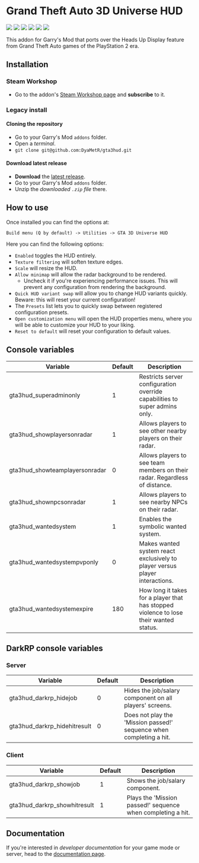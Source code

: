 # Grand Theft Auto 3D Universe HUD

![](https://img.shields.io/github/v/release/DyaMetR/gta3hud)
![](https://img.shields.io/steam/views/3068556242)
![](https://img.shields.io/steam/downloads/3068556242)
![](https://img.shields.io/steam/favorites/3068556242)
![](https://img.shields.io/github/issues/DyaMetR/gta3hud)
![](https://img.shields.io/github/license/DyaMetR/gta3hud)

This addon for Garry's Mod that ports over the Heads Up Display feature from Grand Theft Auto games of the PlayStation 2 era.

## Installation

### Steam Workshop

+   Go to the addon's [Steam Workshop page](https://steamcommunity.com/sharedfiles/filedetails/?id=3068556242) and **subscribe** to it.

### Legacy install

#### Cloning the repository

+   Go to your Garry's Mod `addons` folder.
+   Open a _terminal_.
+   `git clone git@github.com:DyaMetR/gta3hud.git`

#### Download latest release

+   **Download** the [latest release](https://github.com/DyaMetR/gta3hud/releases).
+   Go to your Garry's Mod `addons` folder.
+   Unzip the _downloaded `.zip` file_ there.

## How to use

Once installed you can find the options at:

`Build menu (Q by default) -> Utilities -> GTA 3D Universe HUD`

Here you can find the following options:

+   `Enabled` toggles the HUD entirely.
+   `Texture filtering` will soften texture edges.
+   `Scale` will resize the HUD.
+   `Allow minimap` will allow the radar background to be rendered.
    +   Uncheck it if you're experiencing performance issues. This will prevent any configuration from rendering the background.
+   `Quick HUD variant swap` will allow you to change HUD variants quickly. Beware: this will reset your current configuration!
+   The `Presets` list lets you to quickly swap between registered configuration presets.
+   `Open customization menu` will open the HUD properties menu, where you will be able to customize your HUD to your liking.
+   `Reset to default` will reset your configuration to default values.

## Console variables

| Variable                       | Default | Description                                                                           |
|--------------------------------|---------|---------------------------------------------------------------------------------------|
| gta3hud_superadminonly         | 1       | Restricts server configuration override capabilities to super admins only.            |
| gta3hud_showplayersonradar     | 1       | Allows players to see other nearby players on their radar.                            |
| gta3hud_showteamplayersonradar | 0       | Allows players to see team members on their radar. Regardless of distance.            |
| gta3hud_shownpcsonradar        | 1       | Allows players to see nearby NPCs on their radar.                                     |
| gta3hud_wantedsystem           | 1       | Enables the symbolic wanted system.                                                   |
| gta3hud_wantedsystempvponly    | 0       | Makes wanted system react exclusively to player versus player interactions.           |
| gta3hud_wantedsystemexpire     | 180     | How long it takes for a player that has stopped violence to lose their wanted status. |

## DarkRP console variables

### Server

| Variable                       | Default | Description                                                                           |
|--------------------------------|---------|---------------------------------------------------------------------------------------|
| gta3hud_darkrp_hidejob         | 0       | Hides the job/salary component on all players' screens.                               |
| gta3hud_darkrp_hidehitresult   | 0       | Does not play the 'Mission passed!' sequence when completing a hit.                   |

### Client

| Variable                       | Default | Description                                                                           |
|--------------------------------|---------|---------------------------------------------------------------------------------------|
| gta3hud_darkrp_showjob         | 1       | Shows the job/salary component.                                                       |
| gta3hud_darkrp_showhitresult   | 1       | Plays the 'Mission passed!' sequence when completing a hit.                           |

## Documentation

If you're interested in _developer documentation_ for your game mode or server, head to the [documentation page](https://github.com/DyaMetR/gta3hud/tree/main/DOCUMENTATION.md).
